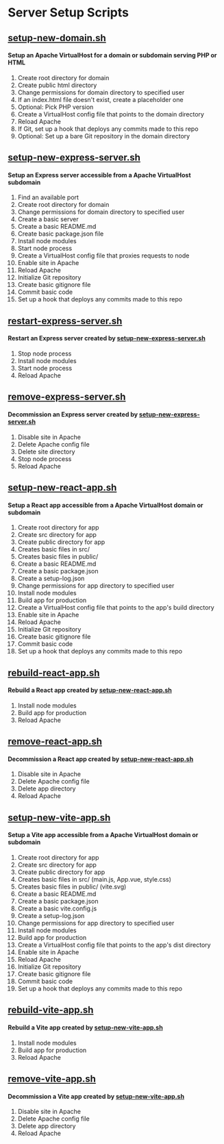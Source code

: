 # Server Setup Scripts

## [setup-new-domain.sh](https://github.com/leomancini/server-setup-scripts/blob/main/setup-new-domain.sh)
#### Setup an Apache VirtualHost for a domain or subdomain serving PHP or HTML

1. Create root directory for domain
2. Create public html directory
3. Change permissions for domain directory to specified user
4. If an index.html file doesn't exist, create a placeholder one
5. Optional: Pick PHP version
6. Create a VirtualHost config file that points to the domain directory
7. Reload Apache
8. If Git, set up a hook that deploys any commits made to this repo 
9. Optional: Set up a bare Git repository in the domain directory

## [setup-new-express-server.sh](https://github.com/leomancini/server-setup-scripts/blob/main/setup-new-express-server.sh)
#### Setup an Express server accessible from a Apache VirtualHost subdomain

1. Find an available port
2. Create root directory for domain
3. Change permissions for domain directory to specified user
4. Create a basic server
5. Create a basic README.md
6. Create basic package.json file
7. Install node modules
8. Start node process
9. Create a VirtualHost config file that proxies requests to node
10. Enable site in Apache
11. Reload Apache
12. Initialize Git repository
13. Create basic gitignore file
14. Commit basic code
15. Set up a hook that deploys any commits made to this repo

## [restart-express-server.sh](https://github.com/leomancini/server-setup-scripts/blob/main/restart-express-server.sh)
#### Restart an Express server created by [setup-new-express-server.sh](https://github.com/leomancini/server-setup-scripts/blob/main/setup-new-express-server.sh)

1. Stop node process
2. Install node modules
3. Start node process
4. Reload Apache

## [remove-express-server.sh](https://github.com/leomancini/server-setup-scripts/blob/main/remove-express-server.sh)
#### Decommission an Express server created by [setup-new-express-server.sh](https://github.com/leomancini/server-setup-scripts/blob/main/setup-new-express-server.sh)

1. Disable site in Apache
2. Delete Apache config file
3. Delete site directory
4. Stop node process
5. Reload Apache

## [setup-new-react-app.sh](https://github.com/leomancini/server-setup-scripts/blob/main/setup-new-react-app.sh)
#### Setup a React app accessible from a Apache VirtualHost domain or subdomain

1. Create root directory for app
2. Create src directory for app
3. Create public directory for app
4. Creates basic files in src/
5. Creates basic files in public/
6. Create a basic README.md
7. Create a basic package.json
8. Create a setup-log.json
9. Change permissions for app directory to specified user
10. Install node modules
11. Build app for production
12. Create a VirtualHost config file that points to the app's build directory
13. Enable site in Apache
14. Reload Apache
15. Initialize Git repository
16. Create basic gitignore file
17. Commit basic code
18. Set up a hook that deploys any commits made to this repo 

## [rebuild-react-app.sh](https://github.com/leomancini/server-setup-scripts/blob/main/rebuild-react-app.sh)
#### Rebuild a React app created by [setup-new-react-app.sh](https://github.com/leomancini/server-setup-scripts/blob/main/setup-new-react-app.sh)

1. Install node modules
2. Build app for production
3. Reload Apache
   
## [remove-react-app.sh](https://github.com/leomancini/server-setup-scripts/blob/main/remove-react-app.sh)
#### Decommission a React app created by [setup-new-react-app.sh](https://github.com/leomancini/server-setup-scripts/blob/main/setup-new-react-app.sh)

1. Disable site in Apache
2. Delete Apache config file
3. Delete app directory
5. Reload Apache

## [setup-new-vite-app.sh](https://github.com/leomancini/server-setup-scripts/blob/main/setup-new-vite-app.sh)
#### Setup a Vite app accessible from a Apache VirtualHost domain or subdomain

1. Create root directory for app
2. Create src directory for app
3. Create public directory for app
4. Creates basic files in src/ (main.js, App.vue, style.css)
5. Creates basic files in public/ (vite.svg)
6. Create a basic README.md
7. Create a basic package.json
8. Create a basic vite.config.js
9. Create a setup-log.json
10. Change permissions for app directory to specified user
11. Install node modules
12. Build app for production
13. Create a VirtualHost config file that points to the app's dist directory
14. Enable site in Apache
15. Reload Apache
16. Initialize Git repository
17. Create basic gitignore file
18. Commit basic code
19. Set up a hook that deploys any commits made to this repo

## [rebuild-vite-app.sh](https://github.com/leomancini/server-setup-scripts/blob/main/rebuild-vite-app.sh)
#### Rebuild a Vite app created by [setup-new-vite-app.sh](https://github.com/leomancini/server-setup-scripts/blob/main/setup-new-vite-app.sh)

1. Install node modules
2. Build app for production
3. Reload Apache
   
## [remove-vite-app.sh](https://github.com/leomancini/server-setup-scripts/blob/main/remove-vite-app.sh)
#### Decommission a Vite app created by [setup-new-vite-app.sh](https://github.com/leomancini/server-setup-scripts/blob/main/setup-new-vite-app.sh)

1. Disable site in Apache
2. Delete Apache config file
3. Delete app directory
4. Reload Apache
